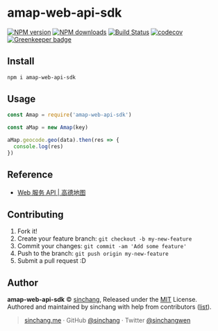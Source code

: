 # amap-web-api-sdk

[![NPM version](https://img.shields.io/npm/v/amap-web-api-sdk.svg?style=flat)](https://npmjs.com/package/amap-web-api-sdk) [![NPM downloads](https://img.shields.io/npm/dm/amap-web-api-sdk.svg?style=flat)](https://npmjs.com/package/amap-web-api-sdk) [![Build Status](https://travis-ci.org/sinchang/amap-web-api-sdk.svg?branch=master)](https://travis-ci.org/sinchang/amap-web-api-sdk) [![codecov](https://codecov.io/gh/sinchang/amap-web-api-sdk/branch/master/graph/badge.svg)](https://codecov.io/gh/sinchang/amap-web-api-sdk) [![Greenkeeper badge](https://badges.greenkeeper.io/sinchang/amap-web-api-sdk.svg)](https://greenkeeper.io/)

## Install

```bash
npm i amap-web-api-sdk
```

## Usage

```js
const Amap = require('amap-web-api-sdk')

const aMap = new Amap(key)

aMap.geocode.geo(data).then(res => {
  console.log(res)
})
```

## Reference

- [Web 服务 API | 高德地图](https://lbs.amap.com/api/webservice/summary)

## Contributing

1. Fork it!
2. Create your feature branch: `git checkout -b my-new-feature`
3. Commit your changes: `git commit -am 'Add some feature'`
4. Push to the branch: `git push origin my-new-feature`
5. Submit a pull request :D

## Author

**amap-web-api-sdk** © [sinchang](https://github.com/sinchang), Released under the [MIT](./LICENSE) License.<br>
Authored and maintained by sinchang with help from contributors ([list](https://github.com/sinchang/amap-web-api-sdk/contributors)).

> [sinchang.me](https://sinchang.me) · GitHub [@sinchang](https://github.com/sinchang) · Twitter [@sinchangwen](https://twitter.com/sinchangwen)
